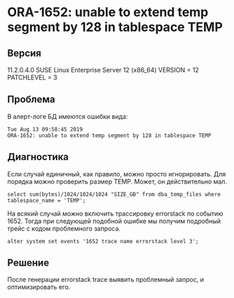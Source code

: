 # ORA-1652: unable to extend temp segment by 128 in tablespace TEMP

## Версия

11.2.0.4.0
SUSE Linux Enterprise Server 12 (x86_64)
VERSION = 12
PATCHLEVEL = 3

## Проблема

В алерт-логе БД имеются ошибки вида:
```
Tue Aug 13 09:58:45 2019
ORA-1652: unable to extend temp segment by 128 in tablespace TEMP
```

## Диагностика

Если случай единичный, как правило, можно просто игнорировать.
Для порядка можно проверить размер TEMP. Может, он действительно мал.

```
select sum(bytes)/1024/1024/1024 "SIZE_GB" from dba_temp_files where tablespace_name = 'TEMP';
```

На всякий случай можно включить трассировку errorstack по событию 1652. Тогда при следующей подобной ошибке мы получим подробный трейс с кодом проблемного запроса.

```
alter system set events '1652 trace name errorstack level 3';
```

## Решение

После генерации errorstack trace выявить проблемный запрос, и оптимизировать его.